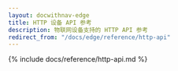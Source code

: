 ```yaml
---
layout: docwithnav-edge
title: HTTP 设备 API 参考
description: 物联网设备支持的 HTTP API 参考
redirect_from: "/docs/edge/reference/http-api"
---
```


{% include docs/reference/http-api.md %}